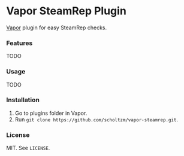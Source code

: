 # Vapor SteamRep Plugin

[Vapor](https://github.com/scholtzm/vapor) plugin for easy SteamRep checks.

### Features

TODO

### Usage

TODO

### Installation

1. Go to plugins folder in Vapor.
2. Run `git clone https://github.com/scholtzm/vapor-steamrep.git`.

### License

MIT. See `LICENSE`.
